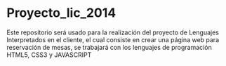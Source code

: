 Proyecto_lic_2014
=================

Este repositorio será usado para la realización del proyecto de Lenguajes Interpretados en el cliente, el cual consiste en crear una página web para reservación de mesas, se trabajará con los lenguajes de programación HTML5, CSS3 y JAVASCRIPT
